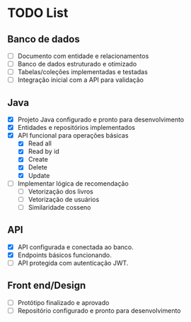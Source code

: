 # TODO List

## Banco de dados

- [ ] Documento com entidade e relacionamentos
- [ ] Banco de dados estruturado e otimizado
- [ ] Tabelas/coleções implementadas e testadas
- [ ] Integração inicial com a API para validação

## Java

- [x] Projeto Java configurado e pronto para desenvolvimento
- [x] Entidades e repositórios implementados
- [x] API funcional para operações básicas
  - [x] Read all
  - [x] Read by id
  - [x] Create
  - [x] Delete
  - [x] Update
- [ ] Implementar lógica de recomendação
  - [ ] Vetorização dos livros
  - [ ] Vetorização de usuários
  - [ ] Similaridade cosseno

## API

- [x] API configurada e conectada ao banco.
- [x] Endpoints básicos funcionando.
- [ ] API protegida com autenticação JWT.

## Front end/Design

- [ ] Protótipo finalizado e aprovado
- [ ] Repositório configurado e pronto para desenvolvimento